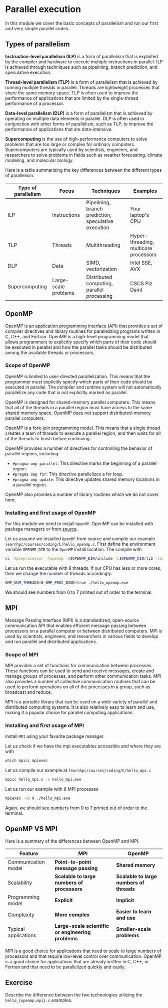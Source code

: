 # Parallel execution

In this module we cover the basic concepts of parallelism and run our first and very simple parallel codes.

## Types of parallelism

**Instruction-level parallelism (ILP)** is a form of parallelism that is exploited by the compiler and hardware to execute multiple instructions in parallel. ILP is achieved through techniques such as pipelining, branch prediction, and speculative execution.

**Thread-level parallelism (TLP)** is a form of parallelism that is achieved by running multiple threads in parallel. Threads are lightweight processes that share the same memory space. TLP is often used to improve the performance of applications that are limited by the single-thread performance of a processor.

**Data-level parallelism (DLP)** is a form of parallelism that is achieved by operating on multiple data elements in parallel. DLP is often used in conjunction with other forms of parallelism, such as TLP, to improve the performance of applications that are data-intensive.

**Supercomputing** is the use of high-performance computers to solve problems that are too large or complex for ordinary computers. Supercomputers are typically used by scientists, engineers, and researchers to solve problems in fields such as weather forecasting, climate modeling, and molecular biology.

Here is a table summarizing the key differences between the different types of parallelism:

| Type of parallelism | Focus | Techniques | Examples |
|---|---|---|---|
| ILP | Instructions | Pipelining, branch prediction, speculative execution | Your laptop's CPU |
| TLP | Threads | Multithreading | Hyper-threading, multicore processors |
| DLP | Data | SIMD, vectorization | Intel SSE, AVX |
| Supercomputing | Large-scale problems | Distributed computing, parallel processing | CSCS Piz Daint |


## OpenMP

OpenMP is an application programming interface (API) that provides a set of compiler directives and library routines for parallelizing programs written in C, C++, and Fortran. OpenMP is a high-level programming model that allows programmers to explicitly specify which parts of their code should be executed in parallel and how the parallel tasks should be distributed among the available threads or processors.

### Scope of OpenMP

OpenMP is limited to user-directed parallelization. This means that the programmer must explicitly specify which parts of their code should be executed in parallel. The compiler and runtime system will not automatically parallelize any code that is not explicitly marked as parallel.

OpenMP is designed for shared-memory parallel computers. This means that all of the threads in a parallel region must have access to the same shared memory space. OpenMP does not support distributed-memory parallel computers.

OpenMP is a fork-join programming model. This means that a single thread creates a team of threads to execute a parallel region, and then waits for all of the threads to finish before continuing.

OpenMP provides a number of directives for controlling the behavior of parallel regions, including:

- `#pragma omp parallel`: This directive marks the beginning of a parallel region.
- `#pragma omp for`: This directive parallelizes a for loop.
- `#pragma omp update`: This directive updates shared memory locations in a parallel region.

OpenMP also provides a number of library routines which we do not cover here.


### Installing and first usage of OpenMP

For this module we need to install `OpenMP`. OpenMP can be installed with package managers or from [source](https://github.com/OpenMP).

Let us assume we installed `OpenMP` from source and compile our example `learnhpc/courses/coding/C/hello_openmp.c`.
First define the environment variable `OPENMP_DIR` to the `OpenMP` install location. The compile with

```bash
cc -Xpreprocessor -fopenmp -I$OPENMP_DIR/include -L$OPENMP_DIR/lib -lomp hello_openmp.c -o hello_openmp.exe
```

Let us run the executable with 8 threads. If our CPU has less or more cores, then we change the number of threads accordingly.

```bash
OMP_NUM_THREADS=8 OMP_PROC_BIND=true ./hello_openmp.exe
```

We should see numbers from 0 to 7 printed out of order to the terminal.

## MPI

Message Passing Interface (MPI) is a standardized, open-source communication API that enables efficient message passing between processors on a parallel computer or between distributed computers. MPI is used by scientists, engineers, and researchers in various fields to develop and run parallel and distributed applications.

### Scope of MPI

MPI provides a set of functions for communication between processes. These functions can be used to send and receive messages, create and manage groups of processes, and perform other communication tasks. MPI also provides a number of collective communication routines that can be used to perform operations on all of the processes in a group, such as broadcast and reduce.

MPI is a portable library that can be used on a wide variety of parallel and distributed computing systems. It is also relatively easy to learn and use, making it a popular choice for parallel computing applications.

### Installing and first usage of MPI

Install `MPI` using your favorite package manager.

Let us check if we have the mpi executables accessible and where they are with
```bash
which mpicc mpiexec
```

Let us compile our example at `learnhpc/courses/coding/C/hello_mpi.c`

```bash
mpicc hello_mpi.c -o hello_mpi.exe
```
Let us run our example with 8 MPI processes

```bash
mpiexec -np 8 ./hello_mpi.exe
```

Again, we should see numbers from 0 to 7 printed out of order to the terminal.

## OpenMP VS MPI

Here is a summary of the differences between OpenMP and MPI.

| Feature | MPI | OpenMP |
|---|---|---|
| Communication model  | **Point-to-point message passing** | **Shared memory** |
| Scalability | **Scalable to large numbers of processors** | **Scalable to large numbers of threads** |
| Programming model | **Explicit** | **Implicit** |
| Complexity | **More complex** | **Easier to learn and use** |
| Typical applications | **Large-scale scientific or engineering problems** | **Smaller-scale problems** |


MPI is a good choice for applications that need to scale to large numbers of processors and that require low-level control over communication. OpenMP is a good choice for applications that are already written in C, C++, or Fortran and that need to be parallelized quickly and easily.

## Exercise

Describe the difference between the two technologies utilizing the `hello_{openmp,mpi}.c` examples.
